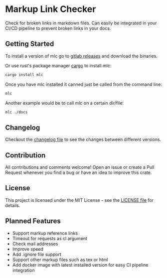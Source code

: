 # Markup Link Checker

Check for broken links in markdown files. Can easily be integrated in your CI/CD pipeline to prevent broken links in your docs.

## Getting Started

To install a version of mlc go to [gitlab releases](https://gitlab.com/becheran/mlc/-/releases) and download the binaries.

Or use rust's package manager [cargo](https://doc.rust-lang.org/cargo/) to install mlc:

``` bash
cargo install mlc
```

Once you have mlc installed it canned just be called from the command line:

``` bash
mlc
```

Another example would be to call mlc on a certain dir/file:

``` bash
mlc ./docs
```

## Changelog

Checkout the [changelog file](https://gitlab.com/becheran/mlc/blob/master/CHANGELOG.md) to see the changes between different versions.

## Contribution

All contributions and comments welcome! Open an issue or create a Pull Request whenever you find a bug or have an idea to improve this crate.

## License

This project is licensed under the MIT License - see the [LICENSE file](https://gitlab.com/becheran/mlc/blob/master/LICENSE) for details.

## Planned Features

- Support markup reference links
- Timeout for requests as cl argument
- Check mail addresses
- Improve speed
- Add .ignore file support
- Support other markup files such as tex or html
- Add docker image with latest installed version for easy CI pipeline integration
